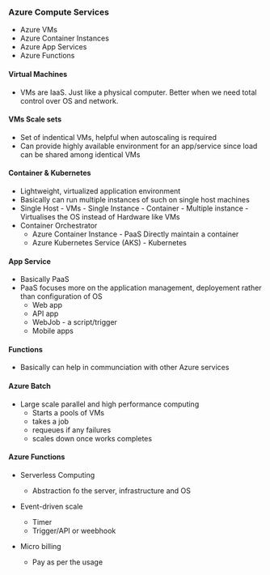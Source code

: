 ### Azure Compute Services
- Azure VMs
- Azure Container Instances
- Azure App Services
- Azure Functions


#### Virtual Machines
- VMs are IaaS. Just like a physical computer. Better when we need total control over OS and network.

#### VMs Scale sets
- Set of indentical VMs, helpful when autoscaling is required
- Can provide highly available environment for an app/service since load can be shared among identical VMs

#### Container & Kubernetes
- Lightweight, virtualized application environment
- Basically can run multiple instances of such on single host machines
- Single Host - VMs - Single Instance
              - Container - Multiple instance
                - Virtualises the OS instead of Hardware like VMs
- Container Orchestrator
    - Azure Container Instance - PaaS Directly maintain a container
    - Azure Kubernetes Service (AKS) - Kubernetes

#### App Service
- Basically PaaS
- PaaS focuses more on the application management, deployement rather than configuration of OS
    - Web app
    - API app
    - WebJob - a script/trigger
    - Mobile apps

#### Functions
- Basically can help in communciation with other Azure services


#### Azure Batch

- Large scale parallel and high performance computing 
    - Starts a pools of VMs
    - takes a job
    - requeues if any failures 
    - scales down once works completes


#### Azure Functions

- Serverless Computing 
    - Abstraction fo the server, infrastructure and OS 

- Event-driven scale
    - Timer
    - Trigger/API or weebhook
- Micro billing
    - Pay as per the usage